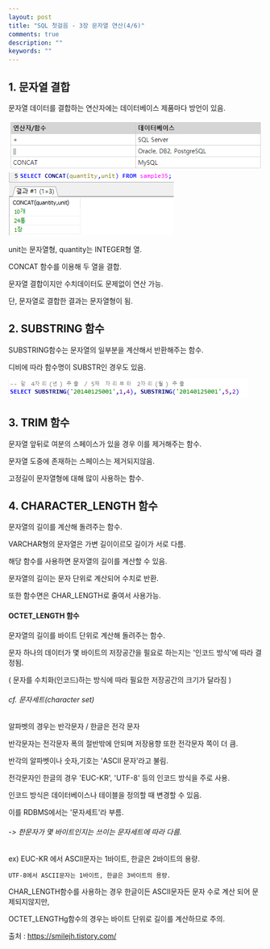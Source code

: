 ```yaml
---
layout: post
title: "SQL 첫걸음 - 3장 문자열 연산(4/6)" 
comments: true
description: ""
keywords: ""
---
```


## 1. 문자열 결합
문자열 데이터를 결합하는 연산자에는 데이터베이스 제품마다 방언이 있음.

![68453621](/images/sql_first_step/68453621.png)
![99DA02465B872ED702](/images/sql_first_step/99DA02465B872ED702.png)

unit는 문자열형, quantity는 INTEGER형 열. 

CONCAT 함수를 이용해 두 열을 결합. 

문자열 결합이지만 수치데이터도 문제없이 연산 가능. 

단, 문자열로 결합한 결과는 문자열형이 됨.


## 2. SUBSTRING 함수
SUBSTRING함수는 문자열의 일부분을 계산해서 반환해주는 함수. 

디비에 따라 함수명이 SUBSTR인 경우도 있음. 

![99E841465B872F1B0E](/images/sql_first_step/99E841465B872F1B0E.png)


## 3. TRIM 함수
문자열 앞뒤로 여분의 스페이스가 있을 경우 이를 제거해주는 함수. 

문자열 도중에 존재하는 스페이스는 제거되지않음. 

고정길이 문자열형에 대해 많이 사용하는 함수.


## 4. CHARACTER_LENGTH 함수
문자열의 길이를 계산해 돌려주는 함수. 

VARCHAR형의 문자열은 가변 길이이르모 길이가 서로 다름. 

해당 함수를 사용하면 문자열의 길이를 계산할 수 있음. 

문자열의 길이는 문자 단위로 계산되어 수치로 반환. 

또한 함수면은 CHAR_LENGTH로 줄여서 사용가능. 

#### OCTET_LENGTH 함수
문자열의 길이를 바이트 단위로 계산해 돌려주는 함수. 

문자 하나의 데이터가 몇 바이트의 저장공간을 필요로 하는지는 '인코드 방식'에 따라 결정됨. 

( 문자를 수치화(인코드)하는 방식에 따라 필요한 저장공간의 크기가 달라짐 ) 

###### cf. 문자세트(character set)
알파벳의 경우는 반각문자 / 한글은 전각 문자

반각문자는 전각문자 폭의 절반밖에 안되며 저장용향 또한 전각문자 쪽이 더 큼. 

반각의 알파벳이나 숫자,기호는 'ASCII 문자'라고 불림.

전각문자인 한글의 경우 'EUC-KR', 'UTF-8' 등의 인코드 방식을 주로 사용. 

인코드 방식은 데이터베이스나 테이블을 정의할 때 변경할 수 있음. 

이를 RDBMS에서는 '문자세트'라 부름. 

###### -> 한문자가 몇 바이트인지는 쓰이는 문자세트에 따라 다름.

ex) EUC-KR 에서 ASCII문자는 1바이트, 한글은 2바이트의 용량.

    UTF-8에서 ASCII문자는 1바이트, 한글은 3바이트의 용량.

CHAR_LENGTH함수를 사용하는 경우  한글이든 ASCII문자든 문자 수로 계산 되어 문제되지않지만,

OCTET_LENGTHg함수의 경우는 바이트 단위로 길이를 계산하므로 주의.


출처 : https://smilejh.tistory.com/